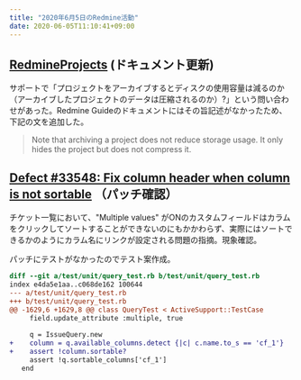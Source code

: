 ```yaml
---
title: "2020年6月5日のRedmine活動"
date: 2020-06-05T11:10:41+09:00
---
```


## [RedmineProjects](https://www.redmine.org/projects/redmine/wiki/RedmineProjects#Archiving-a-project) (ドキュメント更新)

サポートで「プロジェクトをアーカイブするとディスクの使用容量は減るのか（アーカイブしたプロジェクトのデータは圧縮されるのか）?」という問い合わせがあった。Redmine Guideのドキュメントにはその旨記述がなかったため、下記の文を追加した。

> Note that archiving a project does not reduce storage usage. It only hides the project but does not compress it.

## [Defect #33548: Fix column header when column is not sortable](https://www.redmine.org/issues/33548) （パッチ確認）

チケット一覧において、"Multiple values" がONのカスタムフィールドはカラムをクリックしてソートすることができないのにもかかわらず、実際にはソートできるかのようにカラム名にリンクが設定される問題の指摘。現象確認。

パッチにテストがなかったのでテスト案作成。

``` diff
diff --git a/test/unit/query_test.rb b/test/unit/query_test.rb
index e4da5e1aa..c068de162 100644
--- a/test/unit/query_test.rb
+++ b/test/unit/query_test.rb
@@ -1629,6 +1629,8 @@ class QueryTest < ActiveSupport::TestCase
     field.update_attribute :multiple, true
 
     q = IssueQuery.new
+    column = q.available_columns.detect {|c| c.name.to_s == 'cf_1'}
+    assert !column.sortable?
     assert !q.sortable_columns['cf_1']
   end
```


